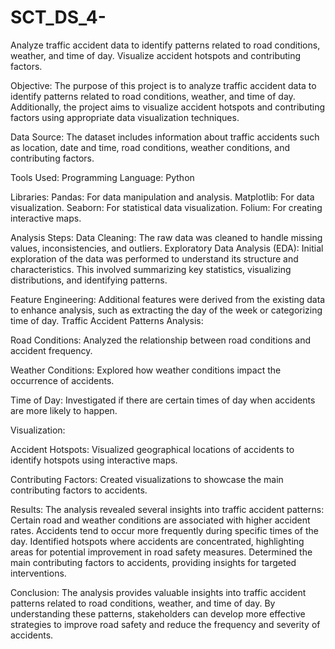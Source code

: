 # SCT_DS_4-
Analyze traffic accident data to identify patterns related to road conditions, weather, and time of day. Visualize accident hotspots and contributing factors.

Objective: The purpose of this project is to analyze traffic accident data to identify patterns related to road conditions, weather, and time of day. Additionally, the project aims to visualize accident hotspots and contributing factors using appropriate data visualization techniques.

Data Source: The dataset includes information about traffic accidents such as location, date and time, road conditions, weather conditions, and contributing factors.

Tools Used: Programming Language: Python

Libraries: Pandas: For data manipulation and analysis. Matplotlib: For data visualization. Seaborn: For statistical data visualization. Folium: For creating interactive maps.

Analysis Steps: Data Cleaning: The raw data was cleaned to handle missing values, inconsistencies, and outliers. Exploratory Data Analysis (EDA): Initial exploration of the data was performed to understand its structure and characteristics. This involved summarizing key statistics, visualizing distributions, and identifying patterns.

Feature Engineering: Additional features were derived from the existing data to enhance analysis, such as extracting the day of the week or categorizing time of day. Traffic Accident Patterns Analysis:

Road Conditions: Analyzed the relationship between road conditions and accident frequency.

Weather Conditions: Explored how weather conditions impact the occurrence of accidents.

Time of Day: Investigated if there are certain times of day when accidents are more likely to happen.

Visualization:

Accident Hotspots: Visualized geographical locations of accidents to identify hotspots using interactive maps.

Contributing Factors: Created visualizations to showcase the main contributing factors to accidents.

Results: The analysis revealed several insights into traffic accident patterns: Certain road and weather conditions are associated with higher accident rates. Accidents tend to occur more frequently during specific times of the day. Identified hotspots where accidents are concentrated, highlighting areas for potential improvement in road safety measures. Determined the main contributing factors to accidents, providing insights for targeted interventions.

Conclusion: The analysis provides valuable insights into traffic accident patterns related to road conditions, weather, and time of day. By understanding these patterns, stakeholders can develop more effective strategies to improve road safety and reduce the frequency and severity of accidents.
